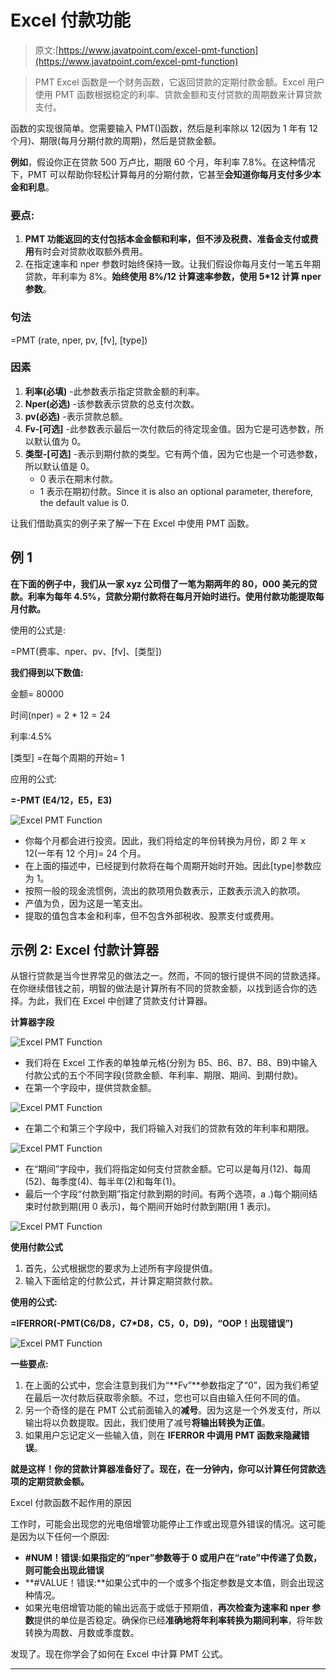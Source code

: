 # Excel 付款功能

> 原文:[https://www.javatpoint.com/excel-pmt-function](https://www.javatpoint.com/excel-pmt-function)

> PMT Excel 函数是一个财务函数，它返回贷款的定期付款金额。Excel 用户使用 PMT 函数根据稳定的利率、贷款金额和支付贷款的周期数来计算贷款支付。

函数的实现很简单。您需要输入 PMT()函数，然后是利率除以 12(因为 1 年有 12 个月)、期限(每月分期付款的周期)，然后是贷款金额。

**例如**，假设你正在贷款 500 万卢比，期限 60 个月，年利率 7.8%。在这种情况下，PMT 可以帮助你轻松计算每月的分期付款，它甚至**会知道你每月支付多少本金和利息**。

### 要点:

1.  **PMT 功能返回的支付包括本金金额和利率，但不涉及税费、准备金支付或费用**有时会对贷款收取额外费用。
2.  在指定速率和 nper 参数时始终保持一致。让我们假设你每月支付一笔五年期贷款，年利率为 8%。**始终使用 8%/12 计算速率参数，使用 5*12 计算 nper 参数**。

### 句法

=PMT (rate, nper, pv, [fv], [type])

### 因素

1.  **利率(必填)** -此参数表示指定贷款金额的利率。
2.  **Nper(必选)** -该参数表示贷款的总支付次数。
3.  **pv(必选)** -表示贷款总额。
4.  **Fv-[可选]** -此参数表示最后一次付款后的待定现金值。因为它是可选参数，所以默认值为 0。
5.  **类型-[可选]** -表示到期付款的类型。它有两个值，因为它也是一个可选参数，所以默认值是 0。
    *   0 表示在期末付款。
    *   1 表示在期初付款。Since it is also an optional parameter, therefore, the default value is 0.

让我们借助真实的例子来了解一下在 Excel 中使用 PMT 函数。

## 例 1

**在下面的例子中，我们从一家 xyz 公司借了一笔为期两年的 80，000 美元的贷款。利率为每年 4.5%，贷款分期付款将在每月开始时进行。使用付款功能提取每月付款。**

使用的公式是:

=PMT(费率、nper、pv、[fv]、[类型])

**我们得到以下数值:**

金额= 80000

时间(nper) = 2 * 12 = 24

利率:4.5%

[类型] =在每个周期的开始= 1

应用的公式:

**=-PMT (E4/12，E5，E3)**

![Excel PMT Function](img/b3baeabe76955c02e50e54dd580d564d.png)

*   你每个月都会进行投资。因此，我们将给定的年份转换为月份，即
    2 年 x 12(一年有 12 个月)= 24 个月。
*   在上面的描述中，已经提到付款将在每个周期开始时开始。因此[type]参数应为 1。
*   按照一般的现金流惯例，流出的款项用负数表示，正数表示流入的款项。
*   产值为负，因为这是一笔支出。
*   提取的值包含本金和利率，但不包含外部税收、股票支付或费用。

## 示例 2: Excel 付款计算器

从银行贷款是当今世界常见的做法之一。然而，不同的银行提供不同的贷款选择。在你继续借钱之前，明智的做法是计算所有不同的贷款金额，以找到适合你的选择。为此，我们在 Excel 中创建了贷款支付计算器。

**计算器字段**

![Excel PMT Function](img/e67d1fca1eb77d549551731ada2b3d37.png)

*   我们将在 Excel 工作表的单独单元格(分别为 B5、B6、B7、B8、B9)中输入付款公式的五个不同字段(贷款金额、年利率、期限、期间、到期付款)。
*   在第一个字段中，提供贷款金额。

![Excel PMT Function](img/89b0ab1bf84839951053abb6c15f024f.png)

*   在第二个和第三个字段中，我们将输入对我们的贷款有效的年利率和期限。

![Excel PMT Function](img/29f0c37f237365feb7227df9a93842b2.png)

*   在“期间”字段中，我们将指定如何支付贷款金额。它可以是每月(12)、每周(52)、每季度(4)、每半年(2)和每年(1)。
*   最后一个字段“付款到期”指定付款到期的时间。有两个选项，a .)每个期间结束时付款到期(用 0 表示)，每个期间开始时付款到期(用 1 表示)。

![Excel PMT Function](img/64269bf6b7f26781ab501ae29567cb0b.png)

**使用付款公式**

1.  首先，公式根据您的要求为上述所有字段提供值。
2.  输入下面给定的付款公式，并计算定期贷款付款。

**使用的公式:**

**=IFERROR(-PMT(C6/D8，C7*D8，C5，0，D9)，“OOP！出现错误”)**

![Excel PMT Function](img/082c245fff5cb7dbf57ab258d2271a51.png)

**一些要点:**

1.  在上面的公式中，您会注意到我们为“**Fv”**参数指定了“0”，因为我们希望在最后一次付款后获取零余额。不过，您也可以自由输入任何不同的值。
2.  另一个奇怪的是在 PMT 公式前面输入的**减号**。因为这是一个外发支付，所以输出将以负数提取。因此，我们使用了减号**将输出转换为正值**。
3.  如果用户忘记定义一些输入值，则在 **IFERROR 中调用 PMT 函数来隐藏错误**。

**就是这样！你的贷款计算器准备好了。现在，在一分钟内，你可以计算任何贷款选项的定期贷款金额。**

Excel 付款函数不起作用的原因

工作时，可能会出现您的光电倍增管功能停止工作或出现意外错误的情况。这可能是因为以下任何一个原因:

*   **#NUM！错误:如果指定的“nper”参数等于 0 或用户在“rate”中传递了负数，则可能会出现此错误**
*   **#VALUE！错误:**如果公式中的一个或多个指定参数是文本值，则会出现这种情况。
*   如果光电倍增管功能的输出远高于或低于预期值，**再次检查为速率和 nper 参数**提供的单位是否稳定。确保你已经**准确地将年利率转换为期间利率**，将年数转换为周数、月数或季度数。

发现了。现在你学会了如何在 Excel 中计算 PMT 公式。

* * *